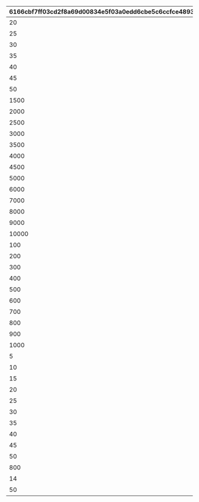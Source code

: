 |6166cbf7ff03cd2f8a69d00834e5f03a0edd6cbe5c6ccfce489331e1aba3616c|6e3f59805d3a90db3b3dd63aeca2c3abca9dc28240ffb9190143cc0a9d414ee8|d8768148208720eb35b476905c3ddf40900704b6b617708cfe9b2a47ccbc39ed|b513d571fe1d4cf9447ee72ab41542486e7a827e071b906e313f8c1b028bac66|0605b87c833c01077fd202aedb78b55c2e556ca15851f221b6055aa8459d65f2|666fd5f5dba82f61d5d72b90ab3185d62f32b99045c2925dafa453ceba2a9a62|f34bc8bbd7ebe68e57b0eaa490c73a02873ce951aa665a84b8ec62f6a35a5441|1c7a6570c3603660a064c59b910074a1aaf9b6be37e8a956de2e06c0e85b02a9|cdebbd80ba21a4c0e591e100802fdee14b7a1b40d9fbc3456bf9e3e957be897c|9da04e2927c79b54a5822cd2687da8c27a2c8b6c23bcc14f5f9a646a30253c8d|
| --- | --- | --- | --- | --- | --- | --- | --- | --- | --- |
|20|1|1|1|3|1|100|10000|0|パーツを20個獲得しよう|
|25|1|2|1|3|2|100|10001|0|パーツを25個獲得しよう|
|30|1|2|1|3|3|100|10002|0|パーツを30個獲得しよう|
|35|1|3|1|3|4|100|10003|0|パーツを35個獲得しよう|
|40|1|3|1|3|5|100|10004|0|パーツを40個獲得しよう|
|45|1|4|1|3|6|100|10005|0|パーツを45個獲得しよう|
|50|1|4|1|3|7|100|10006|0|パーツを50個獲得しよう|
|1500|1|3|2|2|101|101|20000|0|総戦力を1500以上にしよう|
|2000|1|3|2|2|102|101|20001|0|総戦力を2000以上にしよう|
|2500|1|3|2|2|103|101|20002|0|総戦力を2500以上にしよう|
|3000|1|3|2|2|104|101|20003|0|総戦力を3000以上にしよう|
|3500|1|3|2|2|105|101|20004|0|総戦力を3500以上にしよう|
|4000|1|4|2|2|106|101|20005|0|総戦力を4000以上にしよう|
|4500|1|4|2|2|107|101|20006|0|総戦力を4500以上にしよう|
|5000|1|4|2|2|108|101|20007|0|総戦力を5000以上にしよう|
|6000|1|4|2|2|109|101|20008|0|総戦力を6000以上にしよう|
|7000|1|4|2|2|110|101|20009|0|総戦力を7000以上にしよう|
|8000|1|5|2|2|111|101|20010|0|総戦力を8000以上にしよう|
|9000|1|5|2|2|112|101|20011|0|総戦力を9000以上にしよう|
|10000|1|5|2|2|600|101|20012|0|総戦力を10000以上にしよう|
|100|2|2|3|4|201|200|30000|0|バトルポイントを累計100pt獲得しよう|
|200|2|2|3|4|202|200|30001|0|バトルポイントを累計200pt獲得しよう|
|300|2|2|3|4|203|200|30002|0|バトルポイントを累計300pt獲得しよう|
|400|2|2|3|4|204|200|30003|0|バトルポイントを累計400pt獲得しよう|
|500|2|2|3|4|205|200|30004|0|バトルポイントを累計500pt獲得しよう|
|600|2|3|3|4|206|200|30005|0|バトルポイントを累計600pt獲得しよう|
|700|2|3|3|4|207|200|30006|0|バトルポイントを累計700pt獲得しよう|
|800|2|3|3|4|208|200|30007|0|バトルポイントを累計800pt獲得しよう|
|900|2|3|3|4|209|200|30008|0|バトルポイントを累計900pt獲得しよう|
|1000|2|3|3|4|210|200|30009|0|バトルポイントを累計1000pt獲得しよう|
|5|4|7|5|1|401|400|50000|0|フブキから5個パーツを獲得しよう|
|10|4|7|5|1|402|400|50001|0|フブキから10個パーツを獲得しよう|
|15|4|7|5|1|403|400|50002|0|フブキから15個パーツを獲得しよう|
|20|4|7|5|1|404|400|50003|0|フブキから20個パーツを獲得しよう|
|25|4|7|5|1|405|400|50004|0|フブキから25個パーツを獲得しよう|
|30|4|7|5|1|406|400|50005|0|フブキから30個パーツを獲得しよう|
|35|4|7|5|1|407|400|50006|0|フブキから35個パーツを獲得しよう|
|40|4|7|5|1|408|400|50007|0|フブキから40個パーツを獲得しよう|
|45|4|7|5|1|409|400|50008|0|フブキから45個パーツを獲得しよう|
|50|4|6|5|1|700|400|50009|0|フブキから50個パーツを獲得しよう|
|800|2|7|6|4|999|209|60000|30009|バトルポイントを800pt獲得しよう（何度でも）|
|14|3|6|7|3|799|300|70000|0|ステージ14をクリアしよう|
|50|3|8|7|3|800|301|70001|0|ステージ50をクリアしよう|